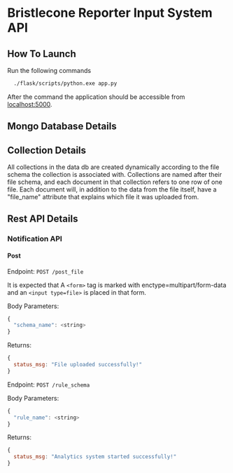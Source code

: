 # Bristlecone Reporter Input System API

## How To Launch

Run the following commands

```bash
  ./flask/scripts/python.exe app.py
```

After the command the application should be accessible from [localhost:5000](http://localhost:5000).

## Mongo Database Details


## Collection Details

All collections in the data db are created dynamically according to the file schema the collection is associated with.
Collections are named after their file schema, and each document in that collection refers to one row of one file.
Each document will, in addition to the data from the file itself, have a "file_name" attribute that explains which file it was uploaded from.

## Rest API Details

### Notification API

#### Post

Endpoint: `POST /post_file`

It is expected that A `<form>` tag is marked with enctype=multipart/form-data and an `<input type=file>` is placed in that form.

Body Parameters:
```javascript
{
  "schema_name": <string>
}
```
Returns: 
```javascript
{
  status_msg: "File uploaded successfully!"
}
````

Endpoint: `POST /rule_schema`

Body Parameters:
```javascript
{
  "rule_name": <string>
}
```
Returns: 
```javascript
{
  status_msg: "Analytics system started successfully!"
}
````
